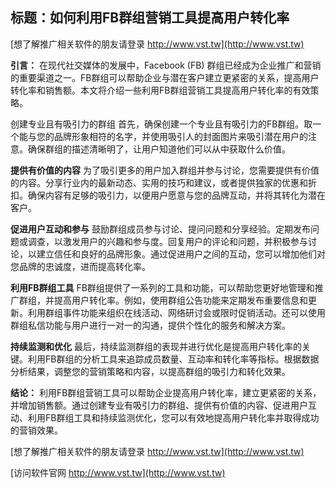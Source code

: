 ## **标题：如何利用FB群组营销工具提高用户转化率**

[想了解推广相关软件的朋友请登录 http://www.vst.tw](http://www.vst.tw)

**引言：**
在现代社交媒体的发展中，Facebook (FB) 群组已经成为企业推广和营销的重要渠道之一。FB群组可以帮助企业与潜在客户建立更紧密的关系，提高用户转化率和销售额。本文将介绍一些利用FB群组营销工具提高用户转化率的有效策略。

创建专业且有吸引力的群组
首先，确保创建一个专业且有吸引力的FB群组。取一个能与您的品牌形象相符的名字，并使用吸引人的封面图片来吸引潜在用户的注意。确保群组的描述清晰明了，让用户知道他们可以从中获取什么价值。

**提供有价值的内容**
为了吸引更多的用户加入群组并参与讨论，您需要提供有价值的内容。分享行业内的最新动态、实用的技巧和建议，或者提供独家的优惠和折扣。确保内容有足够的吸引力，以便用户愿意与您的品牌互动，并将其转化为潜在客户。

**促进用户互动和参与**
鼓励群组成员参与讨论、提问问题和分享经验。定期发布问题或调查，以激发用户的兴趣和参与度。回复用户的评论和问题，并积极参与讨论，以建立信任和良好的品牌形象。通过促进用户之间的互动，您可以增加他们对您品牌的忠诚度，进而提高转化率。

**利用FB群组工具**
FB群组提供了一系列的工具和功能，可以帮助您更好地管理和推广群组，并提高用户转化率。例如，使用群组公告功能来定期发布重要信息和更新。利用群组事件功能来组织在线活动、网络研讨会或限时促销活动。还可以使用群组私信功能与用户进行一对一的沟通，提供个性化的服务和解决方案。

**持续监测和优化**
最后，持续监测群组的表现并进行优化是提高用户转化率的关键。利用FB群组的分析工具来追踪成员数量、互动率和转化率等指标。根据数据分析结果，调整您的营销策略和内容，以提高群组的吸引力和转化效果。

**结论：**
利用FB群组营销工具可以帮助企业提高用户转化率，建立更紧密的关系，并增加销售额。通过创建专业有吸引力的群组、提供有价值的内容、促进用户互动、利用FB群组工具和持续监测优化，您可以有效地提高用户转化率并取得成功的营销效果。

[想了解推广相关软件的朋友请登录 http://www.vst.tw](http://www.vst.tw)


[访问软件官网 http://www.vst.tw](http://www.vst.tw)
